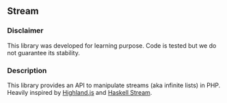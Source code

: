 ## Stream

### Disclaimer

This library was developed for learning purpose. Code is tested but we do not guarantee its stability.

### Description

This library provides an API to manipulate streams (aka infinite lists) in PHP.
Heavily inspired by [Highland.js](http://highlandjs.org) and [Haskell Stream](https://hackage.haskell.org/package/Stream-0.4.7.2/docs/Data-Stream.html).